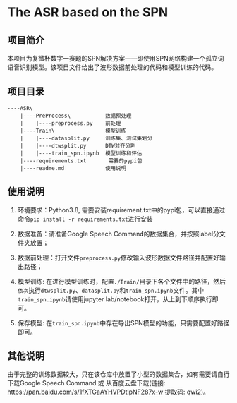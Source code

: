 # The ASR based on the SPN

## 项目简介

本项目为复微杯数字一赛题的SPN解决方案——即使用SPN网络构建一个孤立词语音识别模型。该项目文件给出了波形数据前处理的代码和模型训练的代码。

## 项目目录

```
----ASR\
    |----PreProcess\           数据预处理
    |    |----preprocess.py    前处理
    |----Train\                模型训练
    |    |----datasplit.py     训练集、测试集划分
    |    |----dtwsplit.py      DTW对齐分割
    |    |----train_spn.ipynb  模型训练和评估
    |----requirements.txt       需要的pypi包
    |----readme.md             使用说明
```

## 使用说明

1. 环境要求：Python3.8, 需要安装requirement.txt中的pypi包，可以直接通过命令`pip install -r requirements.txt`进行安装

2. 数据准备：请准备Google Speech Command的数据集合，并按照label分文件夹放置；

3. 数据前处理：打开文件`preprocess.py`修改输入波形数据文件路径并配置好输出路径；

4. 模型训练: 在进行模型训练时，配置`./Train/`目录下各个文件中的路径，然后`依次`执行`dtwsplit.py`、`datasplit.py`和`train_spn.ipynb`文件。其中`train_spn.ipynb`请使用jupyter lab/notebook打开，从上到下顺序执行即可。

5. 保存模型: 在`train_spn.ipynb`中存在导出SPN模型的功能，只需要配置好路径即可。

## 其他说明

由于完整的训练数据较大，只在该仓库中放置了小型的数据集合，如有需要请自行下载Google Speech Command 或 从百度云盘下载(链接: https://pan.baidu.com/s/1fXTGaAYHVPDtipNF287x-w 提取码: qwi2)。
